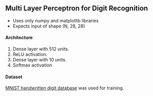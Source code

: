 ## Multi Layer Perceptron for Digit Recognition

- Uses only numpy and matplotlib libraries
- Expects input of shape (N, 28, 28)

#### Architecture

1. Dense layer with 512 units.
2. ReLU activation.
3. Dense layer with 10 units.
4. Softmax activation

#### Dataset

[MNIST handwritten digit database](yann.lecun.com/exdb/mnist/) was used for training.
